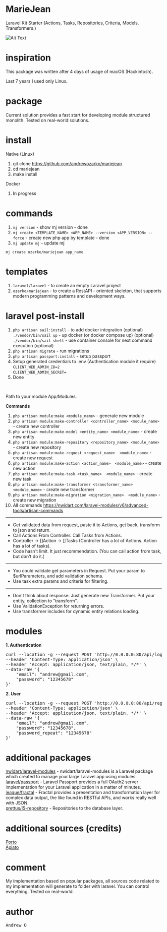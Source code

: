 
# MarieJean

Laravel Kit Starter (Actions, Tasks, Repositories, Criteria, Models, Transformers.)

![Alt Text](https://media.giphy.com/media/6wM4Zhs4h4PGo/giphy.gif)

# inspiration

This package was written after 4 days of usage of macOS (Hackintosh).

Last 7 years I used only Linux.

# package

Current solution provides a fast start for developing module structured monolith.
Tested on real-world solutions.

# install

Native (Linux)

1. git clone https://github.com/andrewozarko/mariejean
2. cd mariejean
3. make install

Docker

1. In progress

# commands

1. ```mj version``` - show mj version - done
2. ```mj create <TEMPLATE_NAME> <APP_NAME> --version <APP_VERSION> --force``` - create new php app by template - done
3. ```mj update mj``` - update mj

```mj create ozarko/mariejean app_name```

# templates

1. ```laravel/laravel``` - to create an empty Laravel project
2. ```ozarko/mariejean``` - to create a RestAPI - oriented skeleton, that supports modern programming patterns and development ways.


# laravel post-install

1. ```php artisan sail:install``` - to add docker integration (optional) <br>
   ```./vendor/bin/sail up``` - up docker (or docker compose up) (optional) <br>
   ```./vendor/bin/sail shell``` - use container console for next command execution (optional)
2. ```php artisan migrate``` - run migrations
3. ```php artisan passport:install``` - setup passport
4. Setup generated credentials to .env (Authentication module it require) <br>
   ```CLIENT_WEB_ADMIN_ID=2``` <br>
   ```CLIENT_WEB_ADMIN_SECRET=```
5. Done
<br>

Path to your module App/Modules.

**Commands** <br>
1. ```php artisan module:make <module_name>``` - generate new module
2. ```php artisan module:make-controller <controller_name> <module_name>``` - create new controller
3. ```php artisan module:make-model <entity_name> <module_name>``` - create new entity
4. ```php artisan module:make-repository <repository_name> <module_name>``` - create new repository
5. ```php artisan module:make-request <request_name>  <module_name>``` - create new request
5. ```php artisan module:make-action <action_name>  <module_name>``` - create new action
6. ```php artisan module:make-task <tusk_name>  <module_name>``` - create new task
7. ```php artisan module:make-transformer <transformer_name>  <module_name>``` - create new transformer
8. ```php artisan module:make-migration <migration_name>  <module_name>``` - create new migration
9. All commands https://nwidart.com/laravel-modules/v6/advanced-tools/artisan-commands

--------------------------------------------------------------
*  Get validated data from request, paste it to Actions, get back, transform to json and return.
* Call Actions From Controller. Call Tasks from Actions.
* Controller -> []Action -> []Tasks (Controller has a lot of Actions. Action has a lot of tasks).
* Code hasn't limit. It just recommendation. (You can call action from task, but don't do it.)
--------------------------------------------------------------
* You could validate get parameters in Request. Put your param to $urlParameters, and add validation schema.
* Use task extra params and criteria for filtering.
---------------------------------------------------------------
* Don't think about response. Just generate new Transformer. Put your entity, collection to "transform".
* Use ValidationException for returning errors.
* Use transformer includes for dynamic entity relations loading.

# modules

**1. Authentication** <br>

<pre>
curl --location -g --request POST 'http://0.0.0.0:80/api/login' \
--header 'Content-Type: application/json' \
--header 'Accept: application/json, text/plain, */*' \
--data-raw '{
    "email": "andrew@gmail.com",
    "password": "12345678"
}'
</pre>

**2. User** <br>

<pre>
curl --location -g --request POST 'http://0.0.0.0:80/api/registration' \
--header 'Content-Type: application/json' \
--header 'Accept: application/json, text/plain, */*' \
--data-raw '{
    "email": "andrew@gmail.com",
    "password": "12345678",
    "password_repeat": "12345678"
}'
</pre>

# additional packages

<a href="https://github.com/nWidart/laravel-modules">nwidart/laravel-modules</a> - nwidart/laravel-modules is a Laravel package which created to manage your large Laravel app using modules.<br>
<a href="https://laravel.com/docs/9.x/passport">laravel/passport</a> - Laravel Passport provides a full OAuth2 server implementation for your Laravel application in a matter of minutes.<br>
<a href="https://fractal.thephpleague.com/">league/fractal</a> - Fractal provides a presentation and transformation layer for complex data output, the like found in RESTful APIs, and works really well with JSON.<br>
<a href="https://packagist.org/packages/prettus/l5-repository">prettus/l5-repository</a> - Repositories to the database layer. <br>

# additional sources (credits)

<a href="http://apiato.io/docs/9.x/getting-started/software-architectural-patterns/">Porto</a> <br>
<a href="http://apiato.io/">Apiato</a>

# comment

My implementation based on popular packages, all sources code related to my implementation will generate
to folder with laravel. You can control everything. Tested on real-world.

# author
<pre>Andrew O</pre>
